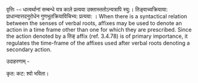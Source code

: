 




वृत्तिः --ः धात्वर्थानां सम्बन्धे यत्र काले प्रत्यया उक्तास्ततोऽन्यत्रापि स्यु:। तिङ्वाच्यक्रियाया: प्राधान्यात्तदनुरोधेन गुणभूतक्रियाविचिभ्य: प्रत्यया: । When there is a syntactical relation between the senses of verbal roots, affixes may be used to denote an action in a time frame other than one for which they are prescribed. Since the action denoted by a तिङ् affix (ref. 3.4.78) is of primary importance, it regulates the time-frame of the affixes used after verbal roots denoting a secondary action.


उदाहरणाम् -


कृत: कट: श्वो भविता।

